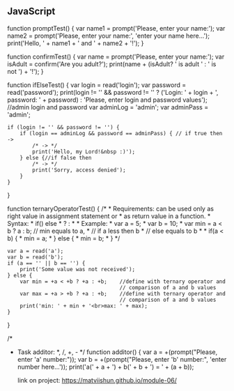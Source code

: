 ## JavaScript





function promptTest() {
    var name1 = prompt('Please, enter your name:');
    var name2 = prompt('Please, enter your name:',
                        'enter your name here...');
    print('Hello, ' + name1 + ' and ' + name2 + '!');
}

function confirmTest() {
    var name = prompt('Please, enter your name:');
    var isAdult = confirm('Are you adult?');
    print(name + (isAdult? ' is adult ' : ' is not ') + '!');
}


function ifElseTest() {
    var login = read('login');
    var password = read('password');
    print(login != '' && password != ''
        ? ('Login: ' + login + ', password: ' + password)
        : 'Please, enter login and password values');
    //admin login and password
    var adminLog = 'admin';
    var adminPass = 'admin';

    if (login != '' && password != '') {
        if (login == adminLog && password == adminPass) { // if true then ->
            /* -> */
            print('Hello, my Lord!&nbsp :)');
        } else {//if false then
            /* -> */
            print('Sorry, access denied');
        }
    }
}

function ternaryOperatorTest() {
    /*
     * Requirements: can be used only as right value in assignment statement or
     *               as return value in a function.
     * Syntax:
     *              if()                    else
     *          <condition> ? <if true> : <if false>
     *
     * Example:
     *      var a = 5;
     *      var b = 10;
     *      var min = a < b ? a : b; // min equals to a,
     *                               // if a less then b
     *                               // else equals to b
     *
     *              if(a < b) {
     *                 min = a;
     *              } else {
     *                 min = b;
     *              }
     */

    var a = read('a');
    var b = read('b');
    if (a == '' || b == '') {
        print('Some value was not received');
    } else {
        var min = +a < +b ? +a : +b;    //define with ternary operator and
                                        // comparison of a and b values
        var max = +a > +b ? +a : +b;    //define with ternary operator and
                                        // comparison of a and b values
        print('min: ' + min + '<br>max: ' + max);
    }
}

/*
* Task additor: *, /, +, -
 */
function additor() {
    var a = +(prompt("Please, enter 'a' number:"));
    var b = +(prompt("Please, enter 'b' number:",
                    'enter number here...'));
    print('a(' + a + ') + b(' + b + ') = ' + (a + b));
    
    
    link on project: https://matviishun.github.io/module-06/